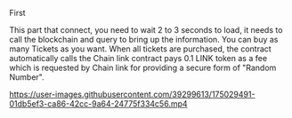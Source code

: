 First



This part that connect, you need to wait 2 to 3 seconds to load,
it needs to call the blockchain and query to bring up the information.
You can buy as many Tickets as you want.
When all tickets are purchased, the contract automatically calls the Chain link contract pays 0.1 LINK token as a fee which is requested by Chain link for providing a secure form of "Random Number".

https://user-images.githubusercontent.com/39299613/175029491-01db5ef3-ca86-42cc-9a64-24775f334c56.mp4


